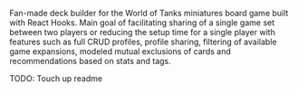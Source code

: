 Fan-made deck builder for the World of Tanks miniatures board game built with React Hooks.
Main goal of facilitating sharing of a single game set between two players or reducing the setup time for a single player with features such as full CRUD profiles, profile sharing, filtering of available game expansions, modeled mutual exclusions of cards and recommendations based on stats and tags.

TODO: Touch up readme